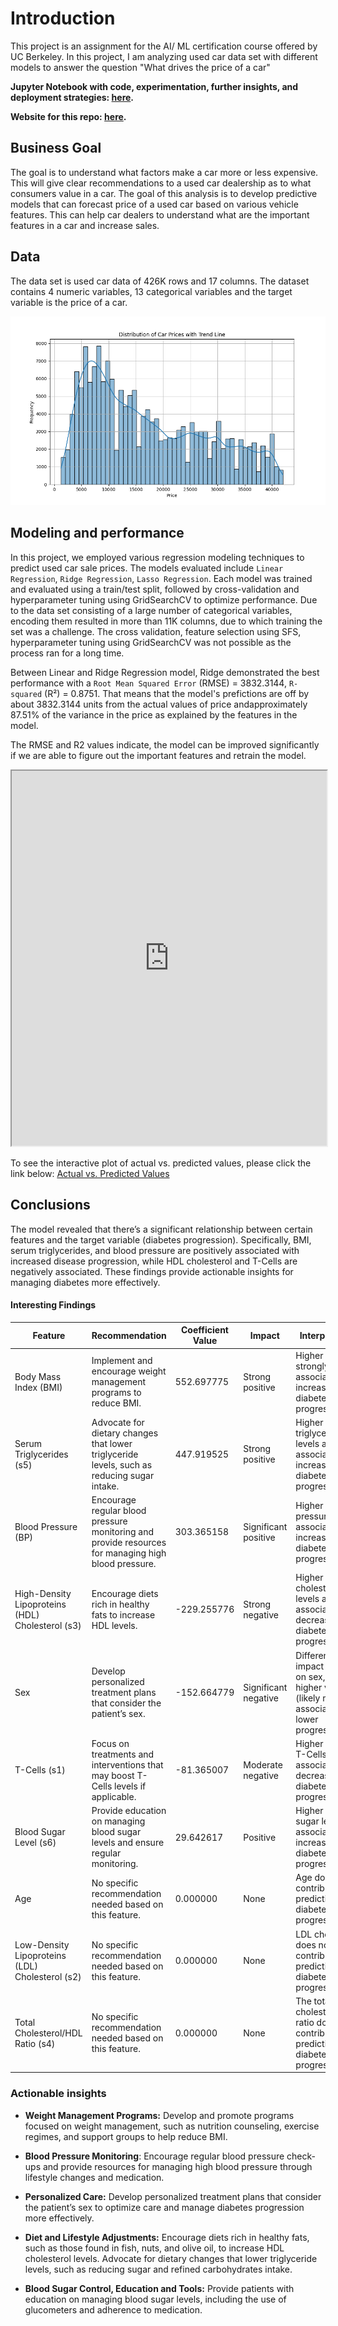 # Introduction
This project is an assignment for the AI/ ML certification course offered by UC Berkeley. In this project, I am analyzing used car data set with different models to answer the question "What drives the price of a car"

**Jupyter Notebook with code, experimentation, further insights, and deployment strategies: [here](https://github.com/vivianamarquez/Regression-Sklearn-Diabetes-Dataset/blob/main/Regression_Example.ipynb).**

**Website for this repo: [here](https://vivianamarquez.com/Regression-Sklearn-Diabetes-Dataset/).**

## Business Goal

The goal is to understand what factors make a car more or less expensive. This will give clear recommendations to a used car dealership as to what consumers value in a car. The goal of this analysis is to develop predictive models that can forecast price of a used car based on various vehicle features. This can help car dealers to understand what are the important features in a car and increase sales.

## Data

The data set is used car data of 426K rows and 17 columns. The dataset contains 4 numeric variables, 13 categorical variables and the target variable is the price of a car.


![Distribution of Target Variable](images/histplot.png)

## Modeling and performance

In this project, we employed various regression modeling techniques to predict used car sale prices. The models evaluated include `Linear Regression`, `Ridge Regression`, `Lasso Regression`. Each model was trained and evaluated using a train/test split, followed by cross-validation and hyperparameter tuning using GridSearchCV to optimize performance. Due to the data set consisting of a large number of categorical variables, encoding them resulted in more than 11K columns, due to which training the set was a challenge. The cross validation, feature selection using SFS, hyperparameter tuning using GridSearchCV was not possible as the process ran for a long time.

Between Linear and Ridge Regression model, Ridge demonstrated the best performance with a `Root Mean Squared Error` (RMSE)  = 3832.3144, `R-squared` (R²) = 0.8751. That means that the model's prefictions are off by about 3832.3144 units from the actual values of price andapproximately 87.51% of the variance in the price as explained by the features in the model. 

The RMSE and R2 values indicate, the model can be improved significantly if we are able to figure out the important features and retrain the model.

<iframe src="https://vivianamarquez.com/Regression-Sklearn-Diabetes-Dataset/images/actual_vs_predicted.html" width="100%" height="600px"></iframe>

To see the interactive plot of actual vs. predicted values, please click the link below:
[Actual vs. Predicted Values](https://vivianamarquez.com/Regression-Sklearn-Diabetes-Dataset/images/actual_vs_predicted.png)


## Conclusions

The model revealed that there’s a significant relationship between certain features and the target variable (diabetes progression). Specifically, BMI, serum triglycerides, and blood pressure are positively associated with increased disease progression, while HDL cholesterol and T-Cells are negatively associated. These findings provide actionable insights for managing diabetes more effectively.

#### Interesting Findings

| Feature                                 | Recommendation                                                                                     | Coefficient Value | Impact               | Interpretation                                                                                  |
|-----------------------------------------|--------------------------------------------------------------------------------------------------|-------------------|----------------------|-------------------------------------------------------------------------------------------------|
| Body Mass Index (BMI)                   | Implement and encourage weight management programs to reduce BMI.                                | 552.697775        | Strong positive      | Higher BMI is strongly associated with increased diabetes progression.                          |
| Serum Triglycerides (s5)                | Advocate for dietary changes that lower triglyceride levels, such as reducing sugar intake.       | 447.919525        | Strong positive      | Higher serum triglycerides levels are associated with increased diabetes progression.            |
| Blood Pressure (BP)                     | Encourage regular blood pressure monitoring and provide resources for managing high blood pressure. | 303.365158        | Significant positive | Higher blood pressure is associated with increased diabetes progression.                        |
| High-Density Lipoproteins (HDL) Cholesterol (s3) | Encourage diets rich in healthy fats to increase HDL levels.                                      | -229.255776       | Strong negative      | Higher HDL cholesterol levels are associated with decreased diabetes progression.                |
| Sex                                     | Develop personalized treatment plans that consider the patient’s sex.                            | -152.664779       | Significant negative | Differential impact based on sex, with higher values (likely males) associated with lower progression. |
| T-Cells (s1)                            | Focus on treatments and interventions that may boost T-Cells levels if applicable.                | -81.365007        | Moderate negative    | Higher levels of T-Cells are associated with decreased diabetes progression.                    |
| Blood Sugar Level (s6)                  | Provide education on managing blood sugar levels and ensure regular monitoring.                   | 29.642617         | Positive             | Higher blood sugar levels are associated with increased diabetes progression.                    |
| Age                                     | No specific recommendation needed based on this feature.                                          | 0.000000          | None                 | Age does not contribute to predicting diabetes progression.                                      |
| Low-Density Lipoproteins (LDL) Cholesterol (s2) | No specific recommendation needed based on this feature.                                          | 0.000000          | None                 | LDL cholesterol does not contribute to predicting diabetes progression.                          |
| Total Cholesterol/HDL Ratio (s4)        | No specific recommendation needed based on this feature.                                          | 0.000000          | None                 | The total cholesterol/HDL ratio does not contribute to predicting diabetes progression.          |


### Actionable insights

- **Weight Management Programs:** Develop and promote programs focused on weight management, such as nutrition counseling, exercise regimes, and support groups to help reduce BMI.

- **Blood Pressure Monitoring**: Encourage regular blood pressure check-ups and provide resources for managing high blood pressure through lifestyle changes and medication.

- **Personalized Care:** Develop personalized treatment plans that consider the patient’s sex to optimize care and manage diabetes progression more effectively.

- **Diet and Lifestyle Adjustments:** Encourage diets rich in healthy fats, such as those found in fish, nuts, and olive oil, to increase HDL cholesterol levels. Advocate for dietary changes that lower triglyceride levels, such as reducing sugar and refined carbohydrates intake.

- **Blood Sugar Control, Education and Tools:** Provide patients with education on managing blood sugar levels, including the use of glucometers and adherence to medication.
 
